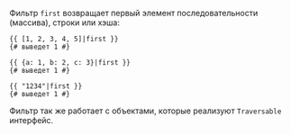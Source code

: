 Фильтр ```first``` возвращает первый элемент последовательности (массива), строки или хэша:

```twig
{{ [1, 2, 3, 4, 5]|first }}
{# выведет 1 #}

{{ {a: 1, b: 2, c: 3}|first }}
{# выведет 1 #}

{{ "1234"|first }}
{# выведет 1 #}
```

Фильтр так же работает с объектами, которые реализуют ```Traversable``` интерфейс.
